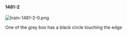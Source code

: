 #### 1481-2
![train-1481-2-0.png](https://github.com/lil-lab/nlvr/raw/master/nlvr/train/images/2/train-1481-2-0.png "train-1481-2-0.png")

One of the grey box has a black circle touching the edge